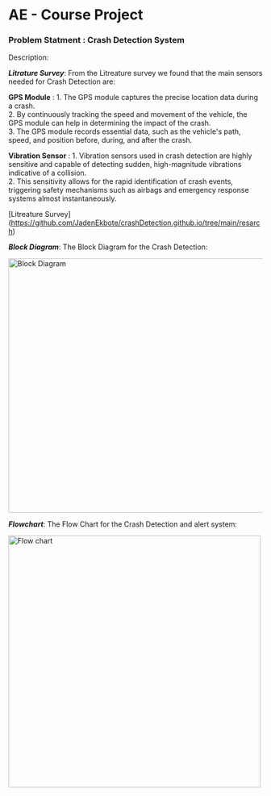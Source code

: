 # AE - Course Project 

### Problem Statment : Crash Detection System
Description:

***Litrature Survey***:
From the Litreature survey we found that the main sensors needed for Crash Detection are: <br /> 


**GPS Module** : 1. The GPS module captures the precise location data during a crash. <br /> 
2. By continuously tracking the speed and movement of the vehicle, the GPS module can help in determining the impact of the crash.<br /> 
3. The GPS module records essential data, such as the vehicle's path, speed, and position before, during, and after the crash. 

**Vibration Sensor** : 1. Vibration sensors used in crash detection are highly sensitive and capable of detecting sudden, high-magnitude vibrations indicative of a collision. <br /> 
2. This sensitivity allows for the rapid identification of crash events, triggering safety mechanisms such as airbags and emergency response systems almost instantaneously.<br /> 


[Litreature Survey]
(https://github.com/JadenEkbote/crashDetection.github.io/tree/main/resarch)


***Block Diagram***:
The Block Diagram for the Crash Detection:


<img width="505" alt="Block Diagram" src="https://github.com/JadenEkbote/crashDetection.github.io/assets/97228905/3f19a8aa-582e-404f-975e-e7f4afcb129b">

***Flowchart***:
The Flow Chart for the Crash Detection and alert system:




<img width="500" alt="Flow chart" src=https://github.com/JadenEkbote/crashDetection.github.io/assets/97268081/bf95886f-91e4-493f-9d34-a79183255b56>


